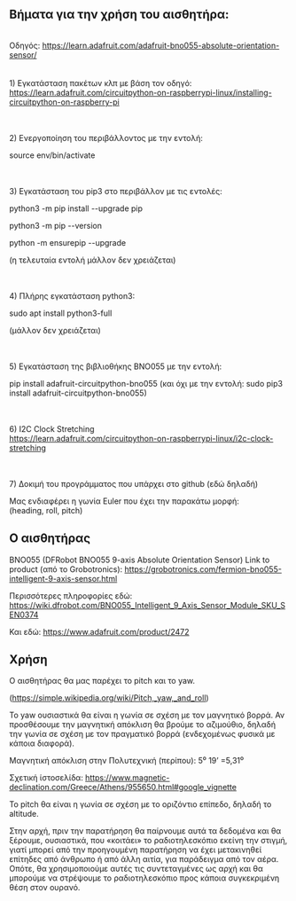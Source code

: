 <H2>Βήματα για την χρήση του αισθητήρα:</H2>


<br>
Οδηγός: <a href="https://learn.adafruit.com/adafruit-bno055-absolute-orientation-sensor/">
https://learn.adafruit.com/adafruit-bno055-absolute-orientation-sensor/
</a>
<br><br><br>
1) Εγκατάσταση πακέτων κλπ με βάση τον οδηγό:
<br>
<a href="https://learn.adafruit.com/circuitpython-on-raspberrypi-linux/installing-circuitpython-on-raspberry-pi">
https://learn.adafruit.com/circuitpython-on-raspberrypi-linux/installing-circuitpython-on-raspberry-pi</a>

<br><br>
2) Ενεργοποίηση του περιβάλλοντος με την εντολή:

source env/bin/activate

<br><br>
3) Εγκατάσταση του pip3 στο περιβάλλον με τις εντολές:

python3 -m pip install --upgrade pip

python3 -m pip --version

python -m ensurepip --upgrade

(η τελευταία εντολή μάλλον δεν χρειάζεται)

<br><br>
4) Πλήρης εγκατάσταση python3:

sudo apt install python3-full

(μάλλον δεν χρειάζεται)

<br><br>
5) Εγκατάσταση της βιβλιοθήκης BNO055 με την εντολή:

pip install adafruit-circuitpython-bno055
(και όχι με την εντολή: sudo pip3 install adafruit-circuitpython-bno055)

<br><br>
6) I2C Clock Stretching
<br>
<a href="https://learn.adafruit.com/circuitpython-on-raspberrypi-linux/i2c-clock-stretching">
https://learn.adafruit.com/circuitpython-on-raspberrypi-linux/i2c-clock-stretching
</a>

<br><br>
7) Δοκιμή του προγράμματος που υπάρχει στο github (εδώ δηλαδή)

Μας ενδιαφέρει η γωνία Euler που έχει την παρακάτω μορφή:<br>
(heading, roll, pitch)

<H2>Ο αισθητήρας</H2>

BNO055 (DFRobot BNO055 9-axis Absolute Orientation Sensor)
Link to product (από το Grobotronics):
https://grobotronics.com/fermion-bno055-intelligent-9-axis-sensor.html

Περισσότερες πληροφορίες εδώ:
https://wiki.dfrobot.com/BNO055_Intelligent_9_Axis_Sensor_Module_SKU_SEN0374

Και εδώ: https://www.adafruit.com/product/2472


<H2>Χρήση</H2>

Ο αισθητήρας θα μας παρέχει το pitch και το yaw.

(https://simple.wikipedia.org/wiki/Pitch,_yaw,_and_roll)

Το yaw ουσιαστικά θα είναι η γωνία σε σχέση με τον μαγνητικό βορρά. Αν
προσθέσουμε την μαγνητική απόκλιση θα βρούμε το αζιμούθιο, δηλαδή την
γωνία σε σχέση με τον πραγματικό βορρά (ενδεχομένως φυσικά με κάποια
διαφορά).

Μαγνητική απόκλιση στην Πολυτεχνική (περίπου): 5⁰ 19’ =5,31⁰

Σχετική ίστοσελίδα: https://www.magnetic-declination.com/Greece/Athens/955650.html#google_vignette

Το pitch θα είναι η γωνία σε σχέση με το οριζόντιο επίπεδο, δηλαδή το altitude.

Στην αρχή, πριν την παρατήρηση θα παίρνουμε αυτά τα δεδομένα και θα
ξέρουμε, ουσιαστικά, που «κοιτάει» το ραδιοτηλεσκόπιο εκείνη την στιγμή, γιατί
μπορεί από την προηγουμένη παρατήρηση να έχει μετακινηθεί επίτηδες από
άνθρωπο ή από άλλη αιτία, για παράδειγμα από τον αέρα. Οπότε, θα
χρησιμοποιούμε αυτές τις συντεταγμένες ως αρχή και θα μπορούμε να
στρέψουμε το ραδιοτηλεσκόπιο προς κάποια συγκεκριμένη θέση στον ουρανό.
